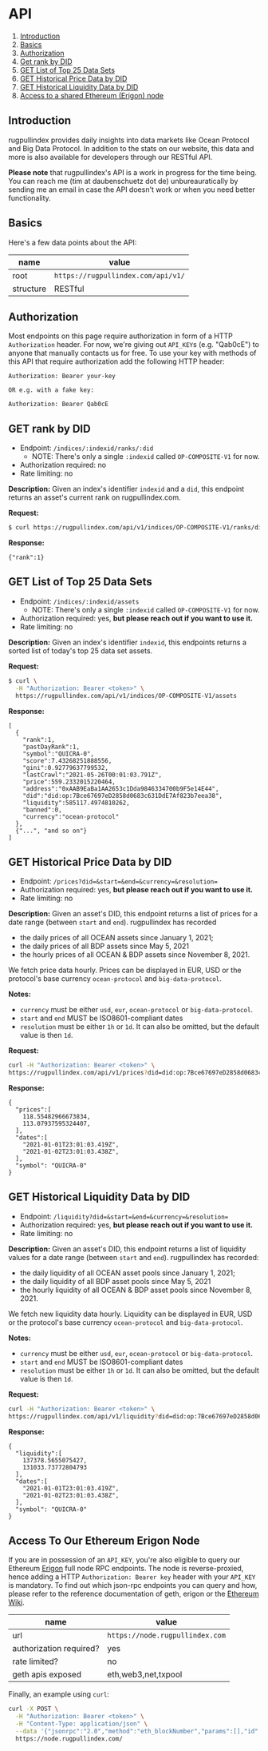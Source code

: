 
# API

1. [Introduction](#Introduction)
2. [Basics](#Basics)
2. [Authorization](#Authorization)
3. [Get rank by DID](#GETrankbyDID)
4. [GET List of Top 25 Data Sets](#GETListofTop25DataSets)
5. [GET Historical Price Data by DID](#GETHistoricalPriceDatabyDID)
6. [GET Historical Liquidity Data by DID](#GETHistoricalLiquidityDatabyDID)
7. [Access to a shared Ethereum (Erigon) node](#AccessToOurEthereumErigonNode)

## Introduction

rugpullindex provides daily insights into data markets like Ocean Protocol and
Big Data Protocol. In addition to the stats on our website, this data and more
is also available for developers through our RESTful API.

**Please note** that rugpullindex's API is a work in progress for the time
being. You can reach me (tim at daubenschuetz dot de) unbureauratically by
sending me an email in case the API doesn't work or when you need better
functionality.

## Basics

Here's a few data points about the API:

|name|value|
|---|---|
|root|`https://rugpullindex.com/api/v1/`|
|structure|RESTful|

## Authorization

Most endpoints on this page require authorization in form of a HTTP
`Authorization` header. For now, we're giving out `API_KEY`s (e.g. "Qab0cE") to
anyone that manually contacts us for free. To use your key with methods of this
API that require authorization add the following HTTP header:

```http
Authorization: Bearer your-key

OR e.g. with a fake key:

Authorization: Bearer Qab0cE
```

## GET rank by DID

- Endpoint: `/indices/:indexid/ranks/:did`
  - NOTE: There's only a single `:indexid` called `OP-COMPOSITE-V1` for now.
- Authorization required: no
- Rate limiting: no

**Description:** Given an index's identifier `indexid` and a `did`, this
endpoint returns an asset's current rank on rugpullindex.com.

**Request:**
```bash
$ curl https://rugpullindex.com/api/v1/indices/OP-COMPOSITE-V1/ranks/did:op:7Bce67697eD2858d0683c631DdE7Af823b7eea38
```

**Response:**
```
{"rank":1}
```

## GET List of Top 25 Data Sets

- Endpoint: `/indices/:indexid/assets`
  - NOTE: There's only a single `:indexid` called `OP-COMPOSITE-V1` for now.
- Authorization required: yes, **but please reach out if you want to use it.**
- Rate limiting: no

**Description:** Given an index's identifier `indexid`, this endpoints returns
a sorted list of today's top 25 data set assets.

**Request:**
```bash
$ curl \
  -H "Authorization: Bearer <token>" \
  https://rugpullindex.com/api/v1/indices/OP-COMPOSITE-V1/assets
```

**Response:**
```
[
  {
    "rank":1,
    "pastDayRank":1,
    "symbol":"QUICRA-0",
    "score":7.43268251888556,
    "gini":0.92779637799532,
    "lastCrawl":"2021-05-26T00:01:03.791Z",
    "price":559.2332015220464,
    "address":"0xAAB9EaBa1AA2653c1Dda9846334700b9F5e14E44",
    "did":"did:op:7Bce67697eD2858d0683c631DdE7Af823b7eea38",
    "liquidity":585117.4974810262,
    "banned":0,
    "currency":"ocean-protocol"
  },
  {"...", "and so on"}
]
```

## GET Historical Price Data by DID

- Endpoint: `/prices?did=&start=&end=&currency=&resolution=`
- Authorization required: yes, **but please reach out if you want to use it.**
- Rate limiting: no

**Description:** Given an asset's DID, this endpoint returns a list of prices
for a date range (between `start` and `end`). rugpullindex has recorded 

- the daily prices of all OCEAN assets since January 1, 2021;
- the daily prices of all BDP assets since May 5, 2021
- the hourly prices of all OCEAN & BDP assets since November 8, 2021.

We fetch price data hourly. Prices can be displayed in EUR, USD or the
protocol's base currency `ocean-protocol` and `big-data-protocol`.

**Notes:**

- `currency` must be either `usd`, `eur`, `ocean-protocol` or
  `big-data-protocol`.
- `start` and `end` MUST be ISO8601-compliant dates
- `resolution` must be either `1h` or `1d`. It can also be omitted, but the
  default value is then `1d`.

**Request:**
```bash
curl -H "Authorization: Bearer <token>" \
https://rugpullindex.com/api/v1/prices?did=did:op:7Bce67697eD2858d0683c631DdE7Af823b7eea38&start=2021-01-01T00:00:01.000Z&end=2021-01-03T00:00:00.000Z
```

**Response:**
```
{
  "prices":[
    118.55482966673834,
    113.07937595324407,
  ],
  "dates":[
    "2021-01-01T23:01:03.419Z",
    "2021-01-02T23:01:03.438Z",
  ],
  "symbol": "QUICRA-0"
}
```

## GET Historical Liquidity Data by DID

- Endpoint: `/liquidity?did=&start=&end=&currency=&resolution=`
- Authorization required: yes, **but please reach out if you want to use it.**
- Rate limiting: no

**Description:** Given an asset's DID, this endpoint returns a list of
liquidity values for a date range (between `start` and `end`). rugpullindex has
recorded: 

- the daily liquidity of all OCEAN asset pools since January 1, 2021;
- the daily liquidity of all BDP asset pools since May 5, 2021
- the hourly liquidity of all OCEAN & BDP asset pools since November 8, 2021.

We fetch new liquidity data hourly. Liquidity can be displayed in EUR, USD or
the protocol's base currency `ocean-protocol` and `big-data-protocol`.

**Notes:**

- `currency` must be either `usd`, `eur`, `ocean-protocol` or
  `big-data-protocol`.
- `start` and `end` MUST be ISO8601-compliant dates
- `resolution` must be either `1h` or `1d`. It can also be omitted, but the
  default value is then `1d`.

**Request:**
```bash
curl -H "Authorization: Bearer <token>" \
https://rugpullindex.com/api/v1/liquidity?did=did:op:7Bce67697eD2858d0683c631DdE7Af823b7eea38&start=2021-01-01T00:00:01.000Z&end=2021-01-03T00:00:00.000Z
```

**Response:**
```
{
  "liquidity":[
    137378.5655075427,
    131033.73772804793
  ],
  "dates":[
    "2021-01-01T23:01:03.419Z",
    "2021-01-02T23:01:03.438Z",
  ],
  "symbol": "QUICRA-0"
}
```

## Access To Our Ethereum Erigon Node

If you are in possession of an `API_KEY`, you're also eligible to query our
Ethereum [Erigon](https://github.com/ledgerwatch/erigon) full node RPC
endpoints. The node is reverse-proxied, hence adding a HTTP `Authorization:
Bearer key` header with your `API_KEY` is mandatory.  To find out which
json-rpc endpoints you can query and how, please refer to the reference
documentation of geth, erigon or the [Ethereum
Wiki](https://eth.wiki/json-rpc/API).

|name|value|
|---|---|
|url|`https://node.rugpullindex.com`|
|authorization required?|yes|
|rate limited?|no|
|geth apis exposed|eth,web3,net,txpool|

Finally, an example using `curl`:

```bash
curl -X POST \
  -H "Authorization: Bearer <token>" \
  -H "Content-Type: application/json" \
  --data '{"jsonrpc":"2.0","method":"eth_blockNumber","params":[],"id":1}' \
  https://node.rugpullindex.com/
```
